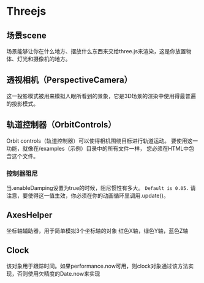 # Threejs

## 场景scene

场景能够让你在什么地方、摆放什么东西来交给three.js来渲染，这是你放置物体、灯光和摄像机的地方。

## 透视相机（PerspectiveCamera）

这一投影模式被用来模拟人眼所看到的景象，它是3D场景的渲染中使用得最普遍的投影模式。

## 轨道控制器（OrbitControls）

Orbit controls（轨道控制器）可以使得相机围绕目标进行轨道运动。
要使用这一功能，就像在/examples（示例）目录中的所有文件一样， 您必须在HTML中包含这个文件。

### 控制器阻尼

当.enableDamping设置为true的时候，阻尼惯性有多大。 `Default is 0.05.`
请注意，要使得这一值生效，你必须在你的动画循环里调用.update()。

## AxesHelper

坐标轴辅助器，用于简单模拟3个坐标轴的对象
红色X轴，绿色Y轴，蓝色Z轴

## Clock

该对象用于跟踪时间。如果performance.now可用，则clock对象通过该方法实现，否则使用欠精度的Date.now来实现
